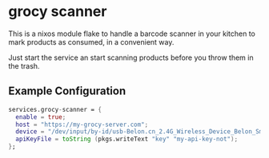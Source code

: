 # grocy scanner

This is a nixos module flake to handle a barcode scanner
in your kitchen to mark products as consumed,
in a convenient way.

Just start the service an start scanning products before you throw them in the trash.

## Example Configuration

```nix
services.grocy-scanner = {
  enable = true;
  host = "https://my-grocy-server.com";
  device = "/dev/input/by-id/usb-Belon.cn_2.4G_Wireless_Device_Belon_Smart-event-kbd";
  apiKeyFile = toString (pkgs.writeText "key" "my-api-key-not");
};
```
